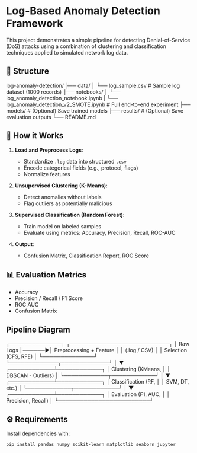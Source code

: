 # Log-Based Anomaly Detection Framework

This project demonstrates a simple pipeline for detecting Denial-of-Service (DoS) attacks using a combination of clustering and classification techniques applied to simulated network log data.

## 📂 Structure

log-anomaly-detection/
├── data/
│ └── log_sample.csv # Sample log dataset (1000 records)
├── notebooks/
│ └── log_anomaly_detection_notebook.ipynb 
| └── log_anomaly_detection_v2_SMOTE.ipynb # Full end-to-end experiment
├── models/ # (Optional) Save trained models
├── results/ # (Optional) Save evaluation outputs
└── README.md


## 🚀 How it Works

1. **Load and Preprocess Logs**:
   - Standardize `.log` data into structured `.csv`
   - Encode categorical fields (e.g., protocol, flags)
   - Normalize features

2. **Unsupervised Clustering (K-Means)**:
   - Detect anomalies without labels
   - Flag outliers as potentially malicious

3. **Supervised Classification (Random Forest)**:
   - Train model on labeled samples
   - Evaluate using metrics: Accuracy, Precision, Recall, ROC-AUC

4. **Output**:
   - Confusion Matrix, Classification Report, ROC Score

## 📊 Evaluation Metrics

- Accuracy
- Precision / Recall / F1 Score
- ROC AUC
- Confusion Matrix

## Pipeline Diagram

┌──────────────┐        ┌───────────────────────────┐
│ Raw Logs     │──────▶│ Preprocessing + Feature    │
│ (.log / CSV) │        │ Selection (CFS, RFE)      │
└──────────────┘        └─────────────┬─────────────┘
                                      │
                                      ▼
                         ┌────────────┴────────────┐
                         │  Clustering (KMeans,    │
                         │     DBSCAN - Outliers)  │
                         └────────────┬────────────┘
                                      │
                                      ▼
                         ┌────────────┴────────────┐
                         │  Classification (RF,    │
                         │     SVM, DT, etc.)      │
                         └────────────┬────────────┘
                                      │
                                      ▼
                         ┌────────────┴────────────┐
                         │  Evaluation (F1, AUC,   │
                         │     Precision, Recall)  │
                         └─────────────────────────┘

## ⚙️ Requirements

Install dependencies with:

```bash
pip install pandas numpy scikit-learn matplotlib seaborn jupyter

